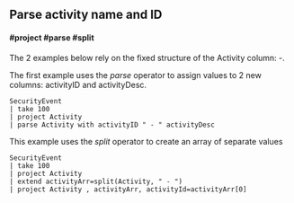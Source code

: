 ## Parse activity name and ID
#### #project #parse #split
<!-- article_id: 3107‎2017‏‎03827025 -->

The 2 examples below rely on the fixed structure of the Activity column: <ID>-<Name>.

The first example uses the *parse* operator to assign values to 2 new columns: activityID and activityDesc.
```OQL
SecurityEvent
| take 100
| project Activity 
| parse Activity with activityID " - " activityDesc
```

This example uses the *split* operator to create an array of separate values
```OQL
SecurityEvent
| take 100
| project Activity 
| extend activityArr=split(Activity, " - ") 
| project Activity , activityArr, activityId=activityArr[0]
```